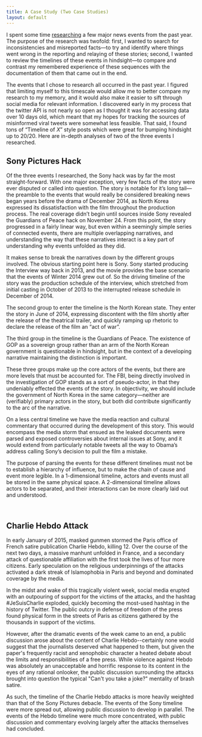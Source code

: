 ```yaml
---
title: A Case Study (Two Case Studies)
layout: default
---
```


I spent some time [researching](http://github.com/agendae/research/) a few major news events from the past year. The purpose of the research was twofold: first, I wanted to search for inconsistencies and misreported facts—to try and identify where things went wrong in the reporting and relaying of these stories; second, I wanted to review the timelines of these events in hindsight—to compare and contrast my remembered experience of these sequences with the documentation of them that came out in the end.

The events that I chose to research all occurred in the past year. I figured that limiting myself to this timescale would allow me to better compare my research to my memory, and it would also make it easier to sift through social media for relevant information. I discovered early in my process that the twitter API is not nearly so open as I thought it was for accessing data over 10 days old, which meant that my hopes for tracking the sources of misinformed viral tweets were somewhat less feasible. That said, I found tons of “Timeline of *X*” style posts which were great for bumping hindsight up to 20/20. Here are in-depth analyses of two of the three events I researched.

## Sony Pictures Hack

Of the three events I researched, the Sony hack was by far the most straight-forward. With one major exception, very few facts of the story were ever disputed or called into question. The story is notable for it’s long tail—the preamble to the events that would really be considered breaking news began years before the drama of December 2014, as North Korea expressed its dissatisfaction with the film throughout the production process. The real coverage didn’t begin until sources inside Sony revealed the Guardians of Peace hack on November 24. From this point, the story progressed in a fairly linear way, but even within a seemingly simple series of connected events, there are multiple overlapping narratives, and understanding the way that these narratives interact is a key part of understanding why events unfolded as they did.

It makes sense to break the narratives down by the different groups involved. The obvious starting point here is Sony. Sony started producing the Interview way back in 2013, and the movie provides the base scenario that the events of Winter 2014 grew out of. So the driving timeline of the story was the production schedule of the interview, which stretched from initial casting in October of 2013 to the interrupted release schedule in December of 2014.

The second group to enter the timeline is the North Korean state. They enter the story in June of 2014, expressing discontent with the film shortly after the release of the theatrical trailer, and quickly ramping up rhetoric to declare the release of the film an “act of war”.

The third group in the timeline is the Guardians of Peace. The existence of GOP as a sovereign group rather than an arm of the North Korean government is questionable in hindsight, but in the context of a developing narrative maintaining the distinction is important.

These three groups make up the core actors of the events, but there are more levels that must be accounted for. The FBI, being directly involved in the investigation of GOP stands as a sort of pseudo-actor, in that they undeniably effected the events of the story. In objectivity, we should include the government of North Korea in the same category—neither are (verifiably) primary actors in the story, but both did contribute significantly to the arc of the narrative.

On a less central timeline we have the media reaction and cultural commentary that occurred during the development of this story. This would encompass the media storm that ensued as the leaked documents were parsed and exposed controversies about internal issues at Sony, and it would extend from particularly notable tweets all the way to Obama’s address calling Sony’s decision to pull the film a mistake.

The purpose of parsing the events for these different timelines must not be to establish a hierarchy of influence, but to make the chain of cause and event more legible. In a 1-dimensional timeline, actors and events must all be stored in the same physical space. A 2-dimensional timeline allows actors to be separated, and their interactions can be more clearly laid out and understood.

<br>
<script src='js/causality-timeline.js'></script>
<script src='js/case-study.js'></script>

<div id='case-study-vis-01'></div>
<div id='case-study-vis-reader-01'></div>

## Charlie Hebdo Attack

In early January of 2015, masked gunmen stormed the Paris office of French satire publication Charlie Hebdo, killing 12. Over the course of the next two days, a massive manhunt unfolded in France, and a secondary attack of questionable affiliation with the first took the lives of four more citizens. Early speculation on the religious underpinnings of the attacks activated a dark streak of Islamophobia in Paris and beyond and dominated coverage by the media.

In the midst and wake of this tragically violent week, social media erupted with an outpouring of support for the victims of the attacks, and the hashtag #JeSuisCharlie exploded, quickly becoming the most-used hashtag in the history of Twitter. The public outcry in defense of freedom of the press found physical form in the streets of Paris as citizens gathered by the thousands in support of the victims.

However, after the dramatic events of the week came to an end, a public discussion arose about the content of Charlie Hebdo--certainly none would suggest that the journalists deserved what happened to them, but given the paper's frequently racist and xenophobic character a heated debate about the limits and responsibilities of a free press. While violence against Hebdo was absolutely an unacceptable and horrific response to its content in the eyes of any rational onlooker, the public discussion surrounding the attacks brought into question the typical "Can't you take a joke?" mentality of brash satire.

As such, the timeline of the Charlie Hebdo attacks is more heavily weighted than that of the Sony Pictures debacle. The events of the Sony timeline were more spread out, allowing public discussion to develop in parallel. The events of the Hebdo timeline were much more concentrated, with public discussion and commentary evolving largely after the attacks themselves had concluded.

<br>

<div id='case-study-vis-02'></div>
<div id='case-study-vis-reader-02'></div>